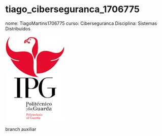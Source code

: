 ﻿# tiago_ciberseguranca_1706775
nome: TiagoMartins1706775
curso: Ciberseguranca 
Disciplina: Sistemas Distribuídos


![alt text](./imagens/IPG.png)



branch auxiliar


